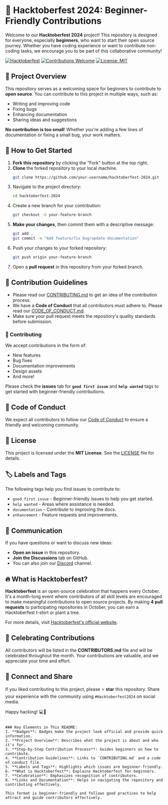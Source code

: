 # 🎃 Hacktoberfest 2024: Beginner-Friendly Contributions

Welcome to our **Hacktoberfest 2024** project! This repository is designed for everyone, especially **beginners**, who want to start their open source journey. Whether you have coding experience or want to contribute non-coding tasks, we encourage you to be part of this collaborative community!

[![Hacktoberfest](https://img.shields.io/badge/Hacktoberfest-2024-orange?style=flat-square&logo=hacktoberfest)](https://hacktoberfest.com)
[![Contributions Welcome](https://img.shields.io/badge/Contributions-Welcome-brightgreen?style=flat-square)](#contributing)
[![License: MIT](https://img.shields.io/badge/License-MIT-blue.svg)](./LICENSE)

## 🎯 Project Overview

This repository serves as a welcoming space for beginners to contribute to **open source**. You can contribute to this project in multiple ways, such as:
- Writing and improving code
- Fixing bugs
- Enhancing documentation
- Sharing ideas and suggestions

**No contribution is too small**! Whether you're adding a few lines of documentation or fixing a small bug, your work matters.

## 🚀 How to Get Started

1. **Fork this repository** by clicking the "Fork" button at the top right.
2. **Clone** the forked repository to your local machine.
   ```bash
   git clone https://github.com/your-username/hacktoberfest-2024.git
   ```
3. Navigate to the project directory:
   ```bash
   cd hacktoberfest-2024
   ```
4. Create a new branch for your contribution:
   ```bash
   git checkout -b your-feature-branch
   ```
5. **Make your changes**, then commit them with a descriptive message:
   ```bash
   git add .
   git commit -m "Add feature/fix bug/update documentation"
   ```
6. Push your changes to your forked repository:
   ```bash
   git push origin your-feature-branch
   ```
7. Open a **pull request** in this repository from your forked branch.

## 🧰 Contribution Guidelines

- Please read our [CONTRIBUTING.md](./CONTRIBUTING.md) to get an idea of the contribution process.
- We have a **Code of Conduct** that all contributors must adhere to. Please read our [CODE_OF_CONDUCT.md](./CODE_OF_CONDUCT.md).
- Make sure your pull request meets the repository's quality standards before submission.
  
### 🤝 Contributing

We accept contributions in the form of:
- New features
- Bug fixes
- Documentation improvements
- Design assets
- And more!

Please check the **issues** tab for **`good first issue`** and **`help wanted`** tags to get started with beginner-friendly contributions.

## 🌟 Code of Conduct

We expect all contributors to follow our [Code of Conduct](./CODE_OF_CONDUCT.md) to ensure a friendly and welcoming community.

## 📝 License

This project is licensed under the **MIT License**. See the [LICENSE](./LICENSE) file for details.

## 🏷️ Labels and Tags

The following tags help you find issues to contribute to:
- `good first issue` - Beginner-friendly issues to help you get started.
- `help wanted` - Areas where assistance is needed.
- `documentation` - Contribute to improving the docs.
- `enhancement` - Feature requests and improvements.

## 💬 Communication

If you have questions or want to discuss new ideas:
- **Open an issue** in this repository.
- **Join the Discussions** tab on GitHub.
- You can also join our [Discord](https://discord.gg/KY7s2dpF) channel.

## 🔥 What is Hacktoberfest?

**Hacktoberfest** is an open-source celebration that happens every October. It's a month-long event where contributors of all skill levels are encouraged to make meaningful contributions to open source projects. By making **4 pull requests** to participating repositories in October, you can earn a Hacktoberfest t-shirt or plant a tree.

For more details, visit [Hacktoberfest's official website](https://hacktoberfest.com).

## 🎉 Celebrating Contributions

All contributors will be listed in the **CONTRIBUTORS.md** file and will be celebrated throughout the month. Your contributions are valuable, and we appreciate your time and effort.

## 📣 Connect and Share

If you liked contributing to this project, please ⭐ **star** this repository. Share your experience with the community using `#Hacktoberfest2024` on social media.

Happy hacking! 💻🎃
```

### Key Elements in This README:
1. **Badges**: Badges make the project look official and provide quick information.
2. **Project Overview**: Describes what the project is about and who it's for.
3. **Step-by-Step Contribution Process**: Guides beginners on how to contribute.
4. **Contribution Guidelines**: Links to `CONTRIBUTING.md` and a code of conduct file.
5. **Labels and Tags**: Highlights which issues are beginner-friendly.
6. **What is Hacktoberfest**: Explains Hacktoberfest for beginners.
7. **Celebration**: Emphasizes recognition of contributors.
8. **Links and Documentation**: Helps in navigating the repository and contributing effectively.

This format is beginner-friendly and follows good practices to help attract and guide contributors effectively.



